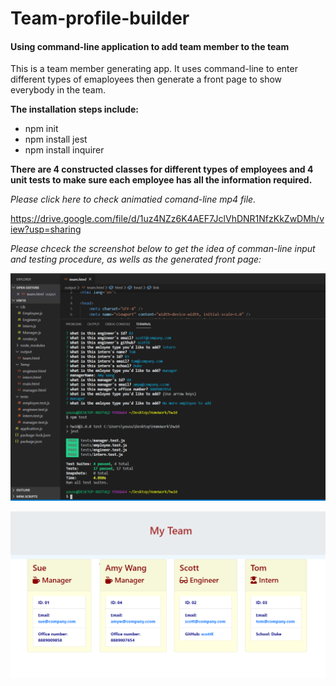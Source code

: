 #                                       Team-profile-builder
####              Using command-line application to add team member to the team

This is a team member generating app. It uses command-line to enter different types of emaployees then generate a front page to show everybody in the team. 

__The installation steps include:__
* npm init
* npm install jest
* npm install inquirer

__There are 4 constructed classes for different types of employees and 4 unit tests to make sure each employee has all the information required.__

_Please click here to check animatied comand-line mp4 file._

https://drive.google.com/file/d/1uz4NZz6K4AEF7JclVhDNR1NfzKkZwDMh/view?usp=sharing

_Please chceck the screenshot below to get the idea of comman-line input and testing procedure, as wells as the generated front page:_

![CLI&Tests](cml1.png)

![OutPut](cml2.png)


